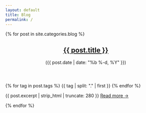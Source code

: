 ```yaml
---
layout: default
title: Blog
permalink: /
---
```


<div>
{% for post in site.categories.blog %}
    <div class="blogpost">
        <header>
            <h2><a href="{{ post.url }}">{{ post.title }}</a></h2>
            <span class="date">
                (<time datetime="{{ post.date | date_to_xmlschema }}" itemprop="datePublished">{{ post.date | date: "%b %-d, %Y" }}</time>)
            </span>
        </header>
        {% for tag in post.tags %}
            <span class="tag {{ tag | split: "." | join: " " }}">{{ tag | split: "." | first }}</span>
        {% endfor %}
        <p>{{ post.excerpt | strip_html | truncate: 280 }}
        <a class="read-more" href="{{ post.url }}">Read more →</a></p>
    </div>
{% endfor %}
</div>

